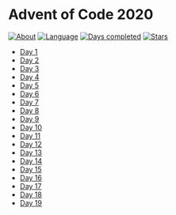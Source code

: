 # Advent of Code 2020

[![About](https://img.shields.io/badge/Advent%20of%20Code-2020-brightgreen)](https://adventofcode.com/2020/about)
[![Language](https://img.shields.io/badge/Language-Java-orange)](https://www.java.com/)
[![Days completed](https://img.shields.io/badge/Days%20completed-19-blue)]()
[![Stars](https://img.shields.io/badge/⭐️-38-yellow)]()

* [Day 1](2020-jour1/README.md)
* [Day 2](2020-jour2/README.md)
* [Day 3](2020-jour3/README.md)
* [Day 4](2020-jour4/README.md)
* [Day 5](2020-jour5/README.md)
* [Day 6](2020-jour6/README.md)
* [Day 7](2020-jour7/README.md)
* [Day 8](2020-jour8/README.md)
* [Day 9](2020-jour9/README.md)
* [Day 10](2020-jour10/README.md)
* [Day 11](2020-jour11/README.md)
* [Day 12](2020-jour12/README.md)
* [Day 13](2020-jour13/README.md)
* [Day 14](2020-jour14/README.md)
* [Day 15](2020-jour15/README.md)
* [Day 16](2020-jour16/README.md)
* [Day 17](2020-jour17/README.md)
* [Day 18](2020-jour18/README.md)
* [Day 19](2020-jour19/README.md)
